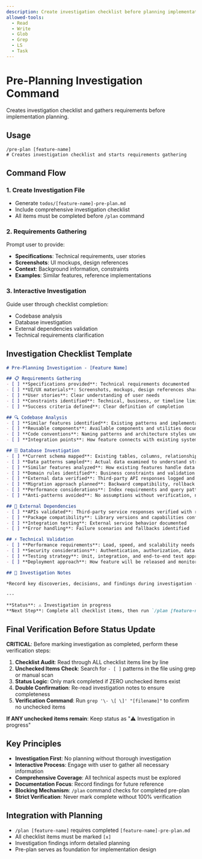 ```yaml
---
description: Create investigation checklist before planning implementation
allowed-tools:
  - Read
  - Write
  - Glob
  - Grep
  - LS
  - Task
---
```


# Pre-Planning Investigation Command

Creates investigation checklist and gathers requirements before implementation planning.

## Usage

```
/pre-plan [feature-name]
# Creates investigation checklist and starts requirements gathering
```

## Command Flow

### 1. Create Investigation File
- Generate `todos/[feature-name]-pre-plan.md`
- Include comprehensive investigation checklist
- All items must be completed before `/plan` command

### 2. Requirements Gathering
Prompt user to provide:
- **Specifications**: Technical requirements, user stories
- **Screenshots**: UI mockups, design references
- **Context**: Background information, constraints
- **Examples**: Similar features, reference implementations

### 3. Interactive Investigation
Guide user through checklist completion:
- Codebase analysis
- Database investigation
- External dependencies validation
- Technical requirements clarification

## Investigation Checklist Template

```markdown
# Pre-Planning Investigation - [Feature Name]

## 📋 Requirements Gathering
- [ ] **Specifications provided**: Technical requirements documented
- [ ] **UI/UX materials**: Screenshots, mockups, design references shared
- [ ] **User stories**: Clear understanding of user needs
- [ ] **Constraints identified**: Technical, business, or timeline limitations
- [ ] **Success criteria defined**: Clear definition of completion

## 🔍 Codebase Analysis  
- [ ] **Similar features identified**: Existing patterns and implementations found
- [ ] **Reusable components**: Available components and utilities documented
- [ ] **Code conventions**: Naming patterns and architecture styles understood
- [ ] **Integration points**: How feature connects with existing system

## 🗄️ Database Investigation
- [ ] **Current schema mapped**: Existing tables, columns, relationships, and constraints documented
- [ ] **Data patterns sampled**: Actual data examined to understand structure and volume
- [ ] **Similar features analyzed**: How existing features handle data storage and relationships
- [ ] **Domain rules identified**: Business constraints and validation requirements documented
- [ ] **External data verified**: Third-party API responses logged and data structures confirmed
- [ ] **Migration approach planned**: Backward compatibility, rollback strategy, and deployment approach defined
- [ ] **Performance considerations**: Index requirements and query patterns evaluated
- [ ] **Anti-patterns avoided**: No assumptions without verification, no copy-paste patterns without analysis

## 🔗 External Dependencies
- [ ] **APIs validated**: Third-party service responses verified with real data
- [ ] **Package compatibility**: Library versions and capabilities confirmed
- [ ] **Integration testing**: External service behavior documented
- [ ] **Error handling**: Failure scenarios and fallbacks identified

## ⚡ Technical Validation
- [ ] **Performance requirements**: Load, speed, and scalability needs defined
- [ ] **Security considerations**: Authentication, authorization, data protection
- [ ] **Testing strategy**: Unit, integration, and end-to-end test approach
- [ ] **Deployment approach**: How feature will be released and monitored

## 📝 Investigation Notes

*Record key discoveries, decisions, and findings during investigation - BE DETAILED. Include specific technical details, version numbers, performance metrics, constraints discovered through testing or conversation. Document architectural decisions with rationale and alternatives considered. List any unresolved questions that need clarification. This preserves context that may be lost due to token limits.*

---

**Status**: ⚠️ Investigation in progress
**Next Step**: Complete all checklist items, then run `/plan [feature-name]`
```

## Final Verification Before Status Update

**CRITICAL**: Before marking investigation as completed, perform these verification steps:

1. **Checklist Audit**: Read through ALL checklist items line by line
2. **Unchecked Items Check**: Search for `- [ ]` patterns in the file using grep or manual scan
3. **Status Logic**: Only mark completed if ZERO unchecked items exist
4. **Double Confirmation**: Re-read investigation notes to ensure completeness
5. **Verification Command**: Run `grep '\- \[ \]' "[filename]"` to confirm no unchecked items

**If ANY unchecked items remain**: Keep status as "⚠️ Investigation in progress"

## Key Principles

- **Investigation First**: No planning without thorough investigation
- **Interactive Process**: Engage with user to gather all necessary information
- **Comprehensive Coverage**: All technical aspects must be explored
- **Documentation Focus**: Record findings for future reference
- **Blocking Mechanism**: `/plan` command checks for completed pre-plan
- **Strict Verification**: Never mark complete without 100% verification

## Integration with Planning

- `/plan [feature-name]` requires completed `[feature-name]-pre-plan.md`
- All checklist items must be marked `[x]` 
- Investigation findings inform detailed planning
- Pre-plan serves as foundation for implementation design